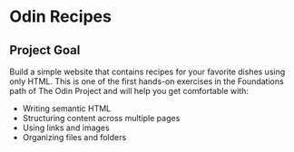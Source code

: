# Odin Recipes

## Project Goal

Build a simple website that contains recipes for your favorite dishes using only HTML. This is one of the first hands-on exercises in the Foundations path of The Odin Project and will help you get comfortable with:

- Writing semantic HTML
- Structuring content across multiple pages
- Using links and images
- Organizing files and folders




